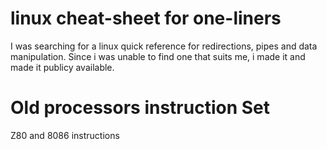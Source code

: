 # linux cheat-sheet for one-liners
I was searching for a linux quick reference for redirections, pipes and data manipulation. 
Since i was unable to find one that suits me, i made it and made it publicy available.

# Old processors instruction Set
Z80 and 8086 instructions

 
